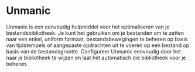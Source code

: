 # Unmanic

Unmanic is een eenvoudig hulpmiddel voor het optimaliseren van je bestandsbibliotheek. Je kunt het gebruiken om je bestanden om te zetten naar een enkel, uniform formaat, bestandsbewegingen te beheren op basis van tijdstempels of aangepaste opdrachten uit te voeren op een bestand op basis van de bestandsgrootte. Configureer Unmanic eenvoudig door het naar je bibliotheek te wijzen en laat het automatisch die bibliotheek voor je beheren.
